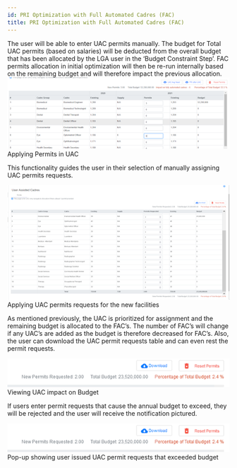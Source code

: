 ```yaml
---
id: PRI Optimization with Full Automated Cadres (FAC)
title: PRI Optimization with Full Automated Cadres (FAC)
---
```


The user will be able to enter UAC permits manually. The budget for Total UAC permits (based on salaries) will be deducted from the overall budget that has been allocated by the LGA user in the ‘Budget Constraint Step’. FAC permits allocation in initial optimization will then be re-run internally based on the remaining budget and will therefore impact the previous allocation.
![img alt](/img/Permit_UAC1.png)
         Applying Permits in UAC

This functionality guides the user in their selection of manually assigning UAC permits requests.

![img alt](/img/Permit_UAC2.png)
         Applying UAC permits requests for the new facilities

As mentioned previously, the UAC is prioritized for assignment and the remaining budget is allocated to the FAC’s.  The number of FAC’s will change if any UAC’s are added as the budget is therefore decreased for FAC’s.  Also, the user can download the UAC permit requests table and can even rest the permit requests.

![img alt](/img/Permit_UAC3.png)
         Viewing UAC impact on Budget

If users enter permit requests that cause the annual budget to exceed, they will be rejected and the user will receive the notification pictured.

![img alt](/img/Permit_UAC3.png)
         Pop-up showing user issued UAC permit requests that exceeded budget

